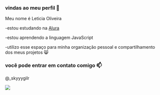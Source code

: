 ### vindas ao meu perfil 🖤

Meu nome é Leticia Oliveira

-estou estudando na [Alura](https://www.aluracom.br)

-estou aprendendo a linguagem JavaScript

-utilizo esse espaço para minha organização pessoal e compartilhamento dos meus projetos 😸

### você pode entrar em contato comigo 📫

@_skyyygilr

![](https://media1.tenor.com/m/P3RqQUUK9BAAAAAd/rip-juice-cry.gif) 



